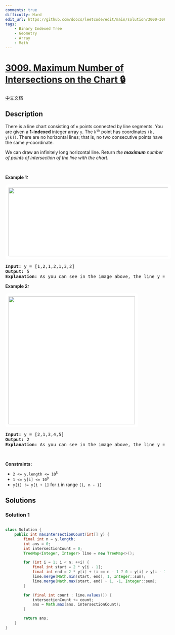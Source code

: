 ```yaml
---
comments: true
difficulty: Hard
edit_url: https://github.com/doocs/leetcode/edit/main/solution/3000-3099/3009.Maximum%20Number%20of%20Intersections%20on%20the%20Chart/README_EN.md
tags:
    - Binary Indexed Tree
    - Geometry
    - Array
    - Math
---
```


# [3009. Maximum Number of Intersections on the Chart 🔒](https://leetcode.com/problems/maximum-number-of-intersections-on-the-chart)

[中文文档](/solution/3000-3099/3009.Maximum%20Number%20of%20Intersections%20on%20the%20Chart/README.md)

## Description

<p>There is a line chart consisting of <code>n</code> points connected by line segments. You are given a <strong>1-indexed</strong> integer array <code>y</code>. The <code>k<sup>th</sup></code> point has coordinates <code>(k, y[k])</code>. There are no horizontal lines; that is, no two consecutive points have the same y-coordinate.</p>

<p>We can draw an infinitely long horizontal line. Return <em>the <strong>maximum</strong> number of points of intersection of the line with the chart</em>.</p>

<p>&nbsp;</p>
<p><strong class="example">Example 1:</strong></p>
<strong><img alt="" src="https://fastly.jsdelivr.net/gh/doocs/leetcode@main/solution/3000-3099/3009.Maximum%20Number%20of%20Intersections%20on%20the%20Chart/images/20231208-020549.jpeg" style="padding: 10px; background: rgb(255, 255, 255); border-radius: 0.5rem; height: 217px; width: 600px;" /></strong>

<pre>
<strong>Input:</strong> y = [1,2,1,2,1,3,2]
<strong>Output:</strong> 5
<strong>Explanation:</strong> As you can see in the image above, the line y = 1.5 has 5 intersections with the chart (in red crosses). You can also see the line y = 2 which intersects the chart in 4 points (in red crosses). It can be shown that there is no horizontal line intersecting the chart at more than 5 points. So the answer would be 5.
</pre>

<p><strong class="example">Example 2:</strong></p>
<strong><img alt="" src="https://fastly.jsdelivr.net/gh/doocs/leetcode@main/solution/3000-3099/3009.Maximum%20Number%20of%20Intersections%20on%20the%20Chart/images/20231208-020557.jpeg" style="padding: 10px; background: rgb(255, 255, 255); border-radius: 0.5rem; width: 400px; height: 404px;" /></strong>

<pre>
<strong>Input:</strong> y = [2,1,3,4,5]
<strong>Output:</strong> 2
<strong>Explanation:</strong> As you can see in the image above, the line y = 1.5 has 2 intersections with the chart (in red crosses). You can also see the line y = 2 which intersects the chart in 2 points (in red crosses). It can be shown that there is no horizontal line intersecting the chart at more than 2 points. So the answer would be 2.
</pre>

<p>&nbsp;</p>
<p><strong>Constraints:</strong></p>

<ul>
	<li><code>2 &lt;= y.length &lt;= 10<sup>5</sup></code></li>
	<li><code>1 &lt;= y[i] &lt;= 10<sup>9</sup></code></li>
	<li><code>y[i] != y[i + 1]</code> for <code>i</code> in range <code>[1, n - 1]</code></li>
</ul>

## Solutions

### Solution 1

<!-- tabs:start -->

```python

```

```java
class Solution {
    public int maxIntersectionCount(int[] y) {
        final int n = y.length;
        int ans = 0;
        int intersectionCount = 0;
        TreeMap<Integer, Integer> line = new TreeMap<>();

        for (int i = 1; i < n; ++i) {
            final int start = 2 * y[i - 1];
            final int end = 2 * y[i] + (i == n - 1 ? 0 : y[i] > y[i - 1] ? -1 : 1);
            line.merge(Math.min(start, end), 1, Integer::sum);
            line.merge(Math.max(start, end) + 1, -1, Integer::sum);
        }

        for (final int count : line.values()) {
            intersectionCount += count;
            ans = Math.max(ans, intersectionCount);
        }

        return ans;
    }
}
```

```cpp

```

```go

```

<!-- tabs:end -->

<!-- end -->
